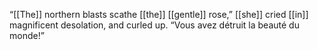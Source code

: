 “[[The]] northern blasts scathe [[the]] [[gentle]] rose,” [[she]] cried [[in]] magnificent desolation, and curled up. “Vous avez détruit la beauté du monde!”
